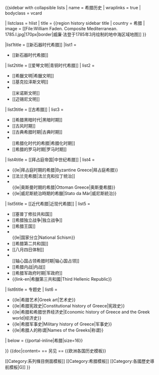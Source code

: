 {{sidebar with collapsible lists
| name = 希腊历史
| wraplinks = true
| bodyclass = vcard

| listclass = hlist
| title = {{region history sidebar title
 | country = 希腊
 | image = [[File:William Faden. Composite Mediterranean. 1785.I.jpg|170px|border|威廉·法登于1785年3月绘制的地中海区域地图]]
 }}

|list1title = [[新石器时代希腊]]
|list1 = 
* [[新石器时代希腊]]

| list2title = [[爱琴文明|青铜时代希腊]]
| list2 = 
* [[希臘文明|希臘文明]]
* [[基克拉泽斯文明]] 
* <br/>[[米诺斯文明]]
* [[迈锡尼文明]]

| list3title = [[古希腊]]
| list3 =
* [[希腊黑暗时代|黑暗时期]]
* [[古风时期]]
* [[古典希腊时期|古典时期]] 
* <br/>[[希腊化时代的希腊|希腊化时期]]
* [[希腊的罗马时期|罗马时期]]

| list4title = [[拜占庭帝国|中世纪希腊]]
| list4 = 
* {{le|拜占庭时期的希腊|Byzantine Greece|拜占庭希腊}}
* [[法兰克希腊|法兰克和拉丁统治]]
* <br/>{{le|奥斯曼时期的希腊|Ottoman Greece|奥斯曼希腊}}
* {{le|威尼斯統治時期的希臘|Stato da Màr|威尼斯統治}}


| list5title = [[近代希腊|近现代希腊]]
| list5 = 
* [[塞普丁修拉共和国]]
* [[希腊独立战争|独立战争]]
* [[希腊王国]] 
* <br/> {{le|国家分立|National Schism}}
* [[希腊第二共和国]]
* [[八月四日体制]] 
* <br/> [[轴心国占领希腊时期|轴心国占领]]
* [[希腊内战|内战]]
* [[希腊军政府时期|军政府]]
* {{link-en|希臘第三共和國|Third Hellenic Republic}}

| list6title = 专题史
| list6 = 
* {{le|希腊艺术|Greek art|艺术史}}
* {{le|希腊宪政史|Constitutional history of Greece|宪政史}}
* {{le|希腊和希腊世界经济史|Economic history of Greece and the Greek world|经济史}}
* {{le|希腊军事史|Military history of Greece|军事史}}
* {{le|希腊人的称谓|Names of the Greeks|称谓}}

| below = {{portal-inline|希腊|size=16}}

}}<noinclude>
{{doc|content=
== 另见 ==
{{欧洲各国历史模板}}

[[Category:系列條目側面模板]]
[[Category:希腊模板]]
[[Category:各國歷史導航模板|G]]
}}
</noinclude>